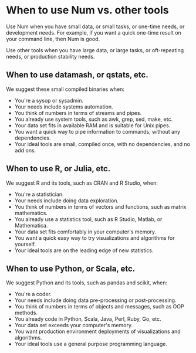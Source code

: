 # When to use Num vs. other tools

Use Num when you have small data, or small tasks, or one-time needs, or development needs.
For example, if you want a quick one-time result on your command line, then Num is good.

Use other tools when you have large data, or large tasks, or oft-repeating needs, or production stability needs.

## When to use datamash, or qstats, etc.

We suggest these small compiled binaries when:

* You're a sysop or sysadmin.
* Your needs include systems automation.
* You think of numbers in terms of streams and pipes.
* You already use system tools, such as awk, grep, sed, make, etc.
* Your data set fits in available RAM and is suitable for Unix pipes.
* You want a quick way to pipe information to commands, without any dependencies.
* Your ideal tools are small, compiled once, with no dependencies, and no add ons.

## When to use R, or Julia, etc.

We suggest R and its tools, such as CRAN and R Studio, when:

* You're a statistician.
* Your needs include doing data exploration.
* You think of numbers in terms of vectors and functions, such as matrix mathematics.
* You already use a statistics tool, such as R Studio, Matlab, or Mathematica.
* Your data set fits comfortably in your computer's memory.
* You want a quick easy way to try visualizations and algorithms for yourself.
* Your ideal tools are on the leading edge of new statistics.

## When to use Python, or Scala, etc.

We suggest Python and its tools, such as pandas and scikit, when:

* You're a coder.
* Your needs include doing data pre-processing or post-processing.
* You think of numbers in terms of objects and messages, such as OOP methods.
* You already code in Python, Scala, Java, Perl, Ruby, Go, etc.
* Your data set exceeds your computer's memory.
* You want production environment deployments of visualizations and algorithms.
* Your ideal tools use a general purpose programming language.
